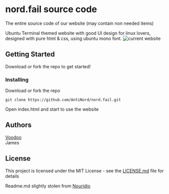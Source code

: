 # nord.fail source code
The entire source code of our website (may contain non needed items)

Ubuntu Terminal themed website with good UI design for linux lovers, designed with pure html & css, using ubuntu mono font.
![current website](https://i.ibb.co/v4CYCjk/website.png)

## Getting Started

Download or fork the repo to get started!

### Installing

Download or fork the repo

```
git clone https://github.com/AntiNord/nord.fail.git
```

Open index.html and start to use the website 

## Authors

[Voodoo](https://github.com/AntiNord)<br>
James

## License

This project is licensed under the MIT License - see the [LICENSE.md](LICENSE.md) file for details

Readme.md slightly stolen from [Nouridio](https://github.com/Nouridio)
